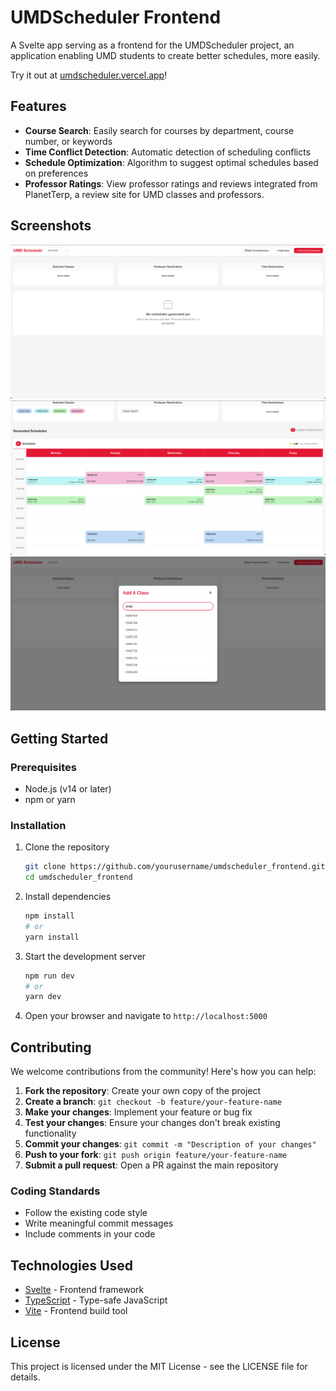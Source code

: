# UMDScheduler Frontend

A Svelte app serving as a frontend for the UMDScheduler project, an application enabling UMD students to create better schedules, more easily.

Try it out at [umdscheduler.vercel.app](https://umdscheduler.vercel.app/)!

## Features

- **Course Search**: Easily search for courses by department, course number, or keywords
- **Time Conflict Detection**: Automatic detection of scheduling conflicts
- **Schedule Optimization**: Algorithm to suggest optimal schedules based on preferences
- **Professor Ratings**: View professor ratings and reviews integrated from PlanetTerp, a review site for UMD classes and professors.

## Screenshots

![Example Image](screenshots/homescreen_base.png)
![Example Image](screenshots/generated_schedules.png)
![Example Image](screenshots/add_class_modal.png)

## Getting Started

### Prerequisites

- Node.js (v14 or later)
- npm or yarn

### Installation

1. Clone the repository

   ```bash
   git clone https://github.com/yourusername/umdscheduler_frontend.git
   cd umdscheduler_frontend
   ```

2. Install dependencies

   ```bash
   npm install
   # or
   yarn install
   ```

3. Start the development server

   ```bash
   npm run dev
   # or
   yarn dev
   ```

4. Open your browser and navigate to `http://localhost:5000`

## Contributing

We welcome contributions from the community! Here's how you can help:

1. **Fork the repository**: Create your own copy of the project
2. **Create a branch**: `git checkout -b feature/your-feature-name`
3. **Make your changes**: Implement your feature or bug fix
4. **Test your changes**: Ensure your changes don't break existing functionality
5. **Commit your changes**: `git commit -m "Description of your changes"`
6. **Push to your fork**: `git push origin feature/your-feature-name`
7. **Submit a pull request**: Open a PR against the main repository

### Coding Standards

- Follow the existing code style
- Write meaningful commit messages
- Include comments in your code

## Technologies Used

- [Svelte](https://svelte.dev/) - Frontend framework
- [TypeScript](https://www.typescriptlang.org/) - Type-safe JavaScript
- [Vite](https://vitejs.dev/) - Frontend build tool

## License

This project is licensed under the MIT License - see the LICENSE file for details.
